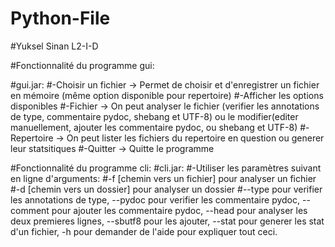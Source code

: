 # Python-File

#Yuksel Sinan L2-I-D

#Fonctionnalité du programme gui:
	
 #gui.jar:
	  #-Choisir un fichier -> Permet de choisir et d'enregistrer un fichier en mémoire (même option disponible pour repertoire)
    #-Afficher les options disponibles
	  #-Fichier -> On peut analyser le fichier (verifier les annotations de type, commentaire pydoc, shebang et UTF-8) ou le modifier(editer manuellement, ajouter les commentaire pydoc, ou shebang et UTF-8)
	  #-Repertoire -> On peut lister les fichiers du repertoire en question ou generer leur statsitiques
	  #-Quitter -> Quitte le programme

#Fonctionnalité du programme cli:
	#cli.jar:
	  #-Utiliser les paramètres suivant en ligne d'arguments:
		#-f [chemin vers un fichier] pour analyser un fichier
		#-d [chemin vers un dossier] pour analyser un dossier
		#--type pour verifier les annotations de type, --pydoc pour verifier les commentaire pydoc, --comment pour ajouter les commentaire pydoc, --head pour analyser les deux premieres lignes, --sbutf8 pour les ajouter, --stat pour generer les stat d'un fichier, -h pour demander de l'aide pour expliquer tout ceci.

